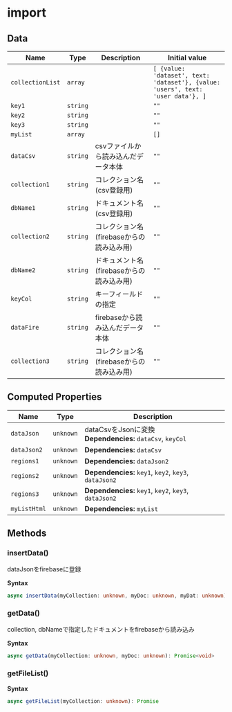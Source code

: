 # import

## Data

| Name             | Type     | Description               | Initial value                                                                   |
| ---------------- | -------- | ------------------------- | ------------------------------------------------------------------------------- |
| `collectionList` | `array`  |                           | `[ {value: 'dataset', text: 'dataset'}, {value: 'users', text: 'user data'}, ]` |
| `key1`           | `string` |                           | `""`                                                                            |
| `key2`           | `string` |                           | `""`                                                                            |
| `key3`           | `string` |                           | `""`                                                                            |
| `myList`         | `array`  |                           | `[]`                                                                            |
| `dataCsv`        | `string` | csvファイルから読み込んだデータ本体       | `""`                                                                            |
| `collection1`    | `string` | コレクション名(csv登録用)           | `""`                                                                            |
| `dbName1`        | `string` | ドキュメント名(csv登録用)           | `""`                                                                            |
| `collection2`    | `string` | コレクション名(firebaseからの読み込み用) | `""`                                                                            |
| `dbName2`        | `string` | ドキュメント名(firebaseからの読み込み用) | `""`                                                                            |
| `keyCol`         | `string` | キーフィールドの指定                | `""`                                                                            |
| `dataFire`       | `string` | firebaseから読み込んだデータ本体      | `""`                                                                            |
| `collection3`    | `string` | コレクション名(firebaseからの読み込み用) | `""`                                                                            |

## Computed Properties

| Name         | Type      | Description                                               |
| ------------ | --------- | --------------------------------------------------------- |
| `dataJson`   | `unknown` | dataCsvをJsonに変換<br/>**Dependencies:** `dataCsv`, `keyCol` |
| `dataJson2`  | `unknown` | **Dependencies:** `dataCsv`                               |
| `regions1`   | `unknown` | **Dependencies:** `dataJson2`                             |
| `regions2`   | `unknown` | **Dependencies:** `key1`, `key2`, `key3`, `dataJson2`     |
| `regions3`   | `unknown` | **Dependencies:** `key1`, `key2`, `key3`, `dataJson2`     |
| `myListHtml` | `unknown` | **Dependencies:** `myList`                                |

## Methods

### insertData()

dataJsonをfirebaseに登録

**Syntax**

```typescript
async insertData(myCollection: unknown, myDoc: unknown, myDat: unknown): Promise<void>
```

### getData()

collection, dbNameで指定したドキュメントをfirebaseから読み込み

**Syntax**

```typescript
async getData(myCollection: unknown, myDoc: unknown): Promise<void>
```

### getFileList()

**Syntax**

```typescript
async getFileList(myCollection: unknown): Promise
```

